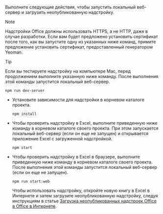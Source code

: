 
Выполните следующие действия, чтобы запустить локальный веб-сервер и загрузить неопубликованную надстройку.

> [!NOTE]
> Надстройки Office должны использовать HTTPS, а не HTTP, даже в случае разработки. Если вам будет предложено установить сертификат после того, как вы запустите одну из указанных ниже команд, примите предложение установить сертификат, предоставленный генератором Yeoman.

> [!TIP]
> Если вы тестируете надстройку на компьютере Mac, перед продолжением выполните указанную ниже команду. После выполнения этой команды запустится локальный веб-сервер.
>
> ```command&nbsp;line
> npm run dev-server
> ```

- Установите зависимости для надстройки в корневом каталоге проекта.

     ```command&nbsp;line
    npm install
    ```

- Чтобы проверить надстройку в Excel, выполните приведенную ниже команду в корневом каталоге своего проекта. При этом запускается локальный веб-сервер (если он еще не запущен) и открывается приложение Excel с загруженной надстройкой.

    ```command&nbsp;line
    npm start
    ```

- Чтобы проверить надстройку в Excel в браузере, выполните приведенную ниже команду в корневом каталоге своего проекта. После выполнения этой команды запустится локальный веб-сервер (если он еще не запущен).

    ```command&nbsp;line
    npm run start:web
    ```

    Чтобы использовать надстройку, откройте новую книгу в Excel в Интернете и затем загрузите неопубликованную надстройку, следуя инструкциям в статье [Загрузка неопубликованных надстроек Office в Office в Интернете](../testing/sideload-office-add-ins-for-testing.md#sideload-an-office-add-in-in-office-on-the-web).


